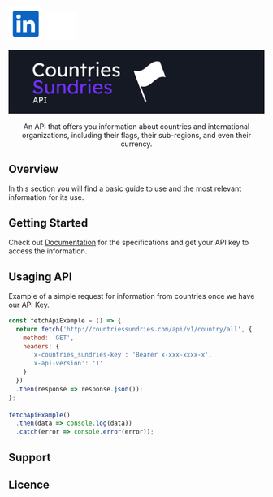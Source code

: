 <!-- [![Countries Sundries API](https://github.com/ArielBritezDiaz.png)](https://countriessundriesapi.com) -->

[![LinkedIn](./public/resources/readme/icons/linkedin-common.svg)](https://www.linkedin.com/in/ariel-britez-diaz-technical/)
[![Portfolio](./public/resources/readme/icons/www.svg)](https://arielbritezdiaz.github.io/portfolio/)

[![Countries Sundries Logo](./public/resources/readme/logo/V3.svg)](http://countriessundries.com/)

<p align="center">
An API that offers you information about countries and international organizations, including their flags, their sub-regions, and even their currency.
</p>

## Overview
 In this section you will find a basic guide to use and the most relevant information for its use.
<!-- [Countries Sundries API](https://countrtiessundriesapi.com) -->

## Getting Started
Check out [Documentation]() for the specifications and get your API key to access the information.

## Usaging API
Example of a simple request for information from countries once we have our API Key.

```js
const fetchApiExample = () => {
  return fetch('http://countriessundries.com/api/v1/country/all', {
    method: 'GET',
    headers: {
      'x-countries_sundries-key': 'Bearer x-xxx-xxxx-x',
      'x-api-version': '1'
    }
  })
  .then(response => response.json());
};

fetchApiExample()
  .then(data => console.log(data))
  .catch(error => console.error(error));
```

## Support

## Licence